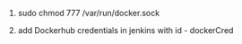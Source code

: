 1. sudo chmod 777 /var/run/docker.sock

2. add Dockerhub credentials in jenkins with id - dockerCred
